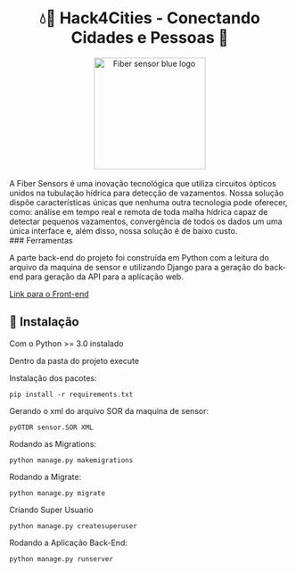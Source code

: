 <div align="center">
    <h1> 💧📍 Hack4Cities - Conectando Cidades e Pessoas 🌆 </h1>
    <img alt="Fiber sensor blue logo" src="https://raw.githubusercontent.com/itsaleplets/fiber-sensors/Main/src/images/blue-logo.png" width="200px" />   
</div>
<br>
A Fiber Sensors é uma inovação tecnológica que utiliza circuitos ópticos unidos na tubulação hídrica para detecção de vazamentos. Nossa solução dispõe características únicas que nenhuma outra tecnologia pode oferecer, como: análise em tempo real e remota de toda malha hídrica capaz de detectar pequenos vazamentos, convergência de todos os dados um uma única interface e, além disso, nossa solução é de baixo custo.

<br>
### Ferramentas

A parte back-end do projeto foi construída em Python com a leitura do arquivo da maquina de sensor e utilizando Django para a geração do back-end para geração da API para a aplicação web.

[Link para o Front-end](https://github.com/itsaleplets/fiber-sensors)

## :hammer: Instalação

Com o Python >= 3.0 instalado


Dentro da pasta do projeto execute

Instalação dos pacotes:

```
pip install -r requirements.txt
```

Gerando o xml do arquivo SOR da maquina de sensor:

```
pyOTDR sensor.SOR XML
```

Rodando as Migrations:

```
python manage.py makemigrations
```

Rodando a Migrate:

```
python manage.py migrate
```

Criando Super Usuario

```
python manage.py createsuperuser
```

Rodando a Aplicação Back-End:

```
python manage.py runserver
```